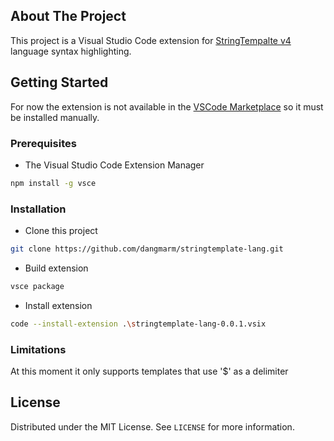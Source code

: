 <!-- ABOUT THE PROJECT -->
## About The Project
This project is a Visual Studio Code extension for [StringTempalte v4](https://www.stringtemplate.org) language syntax highlighting.

<!-- GETTING STARTED -->
## Getting Started
For now the extension is not available in the [VSCode Marketplace](https://marketplace.visualstudio.com/VSCode) so it must be installed manually.

### Prerequisites
* The Visual Studio Code Extension Manager
```sh
npm install -g vsce
```

### Installation
* Clone this project
```sh
git clone https://github.com/dangmarm/stringtemplate-lang.git
```
* Build extension
```sh
vsce package
```
* Install extension
```sh
code --install-extension .\stringtemplate-lang-0.0.1.vsix
```

### Limitations
At this moment it only supports templates that use '$' as a delimiter

<!-- LICENSE -->
## License
Distributed under the MIT License. See `LICENSE` for more information.
